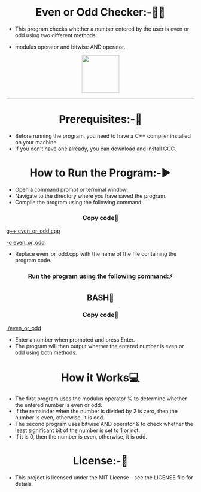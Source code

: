 <h1 align="center" >Even or Odd Checker:-👩‍💻</h1>

- This program checks whether a number entered by the user is even or odd using two different methods:<br> 

- modulus operator and bitwise AND operator.
<div align="center" >
<img height="100" wedith="100" src="https://res.cloudinary.com/practicaldev/image/fetch/s--it7aWv4F--/c_limit%2Cf_auto%2Cfl_progressive%2Cq_66%2Cw_880/https://dev-to-uploads.s3.amazonaws.com/uploads/articles/rjdim9k4525gck7ko2hk.gif"></div>
<hr>
<h1 align="center" >Prerequisites:-🧾</h1>

- Before running the program, you need to have a C++ compiler installed on your machine.
- If you don't have one already, you can download and install GCC.

<h1 align="center" >How to Run the Program:-▶️</h1>

- Open a command prompt or terminal window.
- Navigate to the directory where you have saved the program.
- Compile the program using the following command:

<h3 align=" center" >Copy code📝 </h3>

[g++ even_or_odd.cpp](http://g++even_or_odd.cpp)

[-o even_or_odd](http://-oeven_or_odd)

- Replace even_or_odd.cpp with the name of the file containing the program code.

<h3 align=" center" >Run the program using the following command:⚡</h3>

<h2 align="center">BASH🏃</h2>
<h3 align=" center" >Copy code📝 </h3>

[./even_or_odd](http://./even_or_odd)

- Enter a number when prompted and press Enter.
- The program will then output whether the entered number is even or odd using both methods.

<h1 align="center" >How it Works💻</h1>

- The first program uses the modulus operator % to determine whether the entered number is even or odd. 
- If the remainder when the number is divided by 2 is zero, then the number is even, otherwise, it is odd.
- The second program uses bitwise AND operator & to check whether the least significant bit of the number is set to 1 or not.
- If it is 0, then the number is even, otherwise, it is odd.

<h1 align="center" >License:-📙</h1>

- This project is licensed under the MIT License - see the LICENSE file for details.
